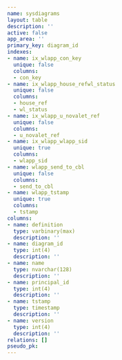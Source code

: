 ```yaml
---
name: sysdiagrams
layout: table
description: ''
active: false
app_area: ''
primary_key: diagram_id
indexes:
- name: ix_wlapp_con_key
  unique: false
  columns:
  - con_key
- name: ix_wlapp_house_refwl_status
  unique: false
  columns:
  - house_ref
  - wl_status
- name: ix_wlapp_u_novalet_ref
  unique: false
  columns:
  - u_novalet_ref
- name: ix_wlapp_wlapp_sid
  unique: true
  columns:
  - wlapp_sid
- name: wlapp_send_to_cbl
  unique: false
  columns:
  - send_to_cbl
- name: wlapp_tstamp
  unique: true
  columns:
  - tstamp
columns:
- name: definition
  type: varbinary(max)
  description: ''
- name: diagram_id
  type: int(4)
  description: ''
- name: name
  type: nvarchar(128)
  description: ''
- name: principal_id
  type: int(4)
  description: ''
- name: tstamp
  type: timestamp
  description: ''
- name: version
  type: int(4)
  description: ''
relations: []
pseudo_pk: 
---
```


